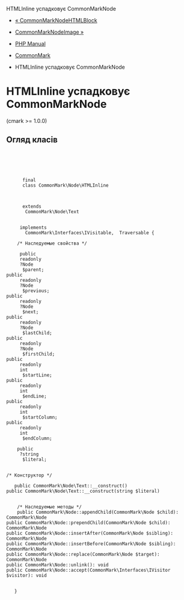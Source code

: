 HTMLInline успадковує CommonMarkNode

-   [« CommonMarkNodeHTMLBlock](class.commonmark-node-htmlblock.html)
    
-   [CommonMarkNodeImage »](class.commonmark-node-image.html)
    
-   [PHP Manual](index.md)
    
-   [CommonMark](book.cmark.md)
    
-   HTMLInline успадковує CommonMarkNode
    

# HTMLInline успадковує CommonMarkNode

(cmark >= 1.0.0)

## Огляд класів

```classsynopsis



    
     
      final
      class CommonMark\Node\HTMLInline
     

     
      extends
       CommonMark\Node\Text
     

     implements 
       CommonMark\Interfaces\IVisitable,  Traversable {

    /* Наследуемые свойства */
    
     public
     readonly
     ?Node
      $parent;
public
     readonly
     ?Node
      $previous;
public
     readonly
     ?Node
      $next;
public
     readonly
     ?Node
      $lastChild;
public
     readonly
     ?Node
      $firstChild;
public
     readonly
     int
      $startLine;
public
     readonly
     int
      $endLine;
public
     readonly
     int
      $startColumn;
public
     readonly
     int
      $endColumn;

    public
     ?string
      $literal;


/* Конструктор */
    
   public CommonMark\Node\Text::__construct()
public CommonMark\Node\Text::__construct(string $literal)


    /* Наследуемые методы */
    public CommonMark\Node::appendChild(CommonMark\Node $child): CommonMark\Node
public CommonMark\Node::prependChild(CommonMark\Node $child): CommonMark\Node
public CommonMark\Node::insertAfter(CommonMark\Node $sibling): CommonMark\Node
public CommonMark\Node::insertBefore(CommonMark\Node $sibling): CommonMark\Node
public CommonMark\Node::replace(CommonMark\Node $target): CommonMark\Node
public CommonMark\Node::unlink(): void
public CommonMark\Node::accept(CommonMark\Interfaces\IVisitor $visitor): void


   }
```